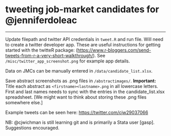 # tweeting job-market candidates for @jenniferdoleac
------



Update filepath and twitter API credentials in `tweet.R` and run file. Will need to create a twitter developer app. These are useful instructions for getting started with the twitteR package: (https://www.r-bloggers.com/send-tweets-from-r-a-very-short-walkthrough/). See `/misc/twitter_app_screenshot.png` for example app details.

Data on JMCs can be manually entered in `/data/candidate_list.xlsx`. 

Save abstract screenshots as .png files in `/abstractimages/`. __Important:__ Title each abstract as `<firstname><lastname>.png` in all lowercase letters. First and last names needs to sync with the entries in the candidate_list.xlsx spreadsheet. [We might want to think about storing these .png files somewhere else.]

Example tweets can be seen here: https://twitter.com/cjw29037066

NB: @cjwichman is still learning git and is primarily a Stata user [gasp]. Suggestions encouraged.